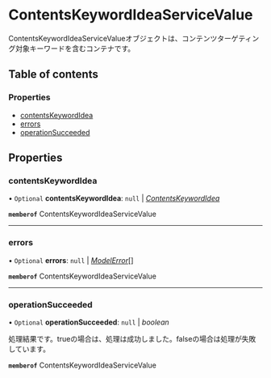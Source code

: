 # ContentsKeywordIdeaServiceValue


<div lang=\"ja\">ContentsKeywordIdeaServiceValueオブジェクトは、コンテンツターゲティング対象キーワードを含むコンテナです。</div> 

## Table of contents

### Properties

- [contentsKeywordIdea](contentskeywordideaservicevalue.md#contentskeywordidea)
- [errors](contentskeywordideaservicevalue.md#errors)
- [operationSucceeded](contentskeywordideaservicevalue.md#operationsucceeded)

## Properties

### contentsKeywordIdea

• `Optional` **contentsKeywordIdea**: ``null`` \| [*ContentsKeywordIdea*](contentskeywordidea.md)

**`memberof`** ContentsKeywordIdeaServiceValue

___

### errors

• `Optional` **errors**: ``null`` \| [*ModelError*](modelerror.md)[]

**`memberof`** ContentsKeywordIdeaServiceValue

___

### operationSucceeded

• `Optional` **operationSucceeded**: ``null`` \| *boolean*

<div lang=\"ja\">処理結果です。trueの場合は、処理は成功しました。falseの場合は処理が失敗しています。</div> 

**`memberof`** ContentsKeywordIdeaServiceValue
